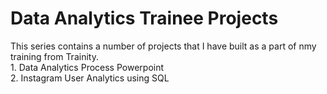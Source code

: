 <html>
  <h1>Data Analytics Trainee Projects</h1>
  <p>This series contains a number of projects that I have built as a part of nmy training from Trainity. 
  <br>1. Data Analytics Process Powerpoint
  <br>2. Instagram User Analytics using SQL </p>
</html>
